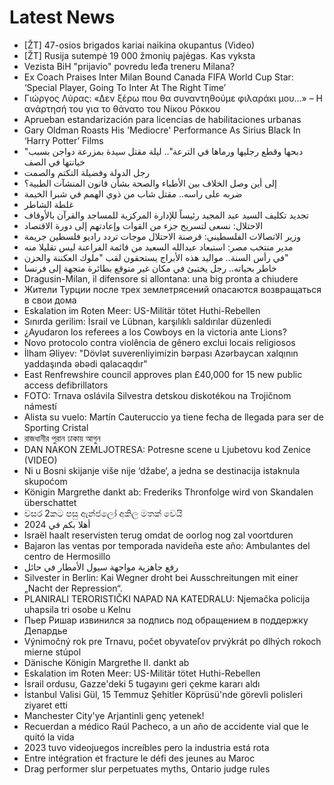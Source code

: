 # Latest News
-  [ŽT] 47-osios brigados kariai naikina okupantus (Video)
-  [ŽT] Rusija sutempė 19 000 žmonių pajėgas. Kas vyksta
-  Vezista BiH "prijavio" povredu leđa treneru Milana?
-  Ex Coach Praises Inter Milan Bound Canada FIFA World Cup Star: ‘Special Player, Going To Inter At The Right Time’
-  Γιώργος Λύρας: «Δεν ξέρω που θα συναντηθούμε φιλαράκι μου…» – Η ανάρτησή του για το θάνατο του Νίκου Ρόκκου
-  Aprueban estandarización para licencias de habilitaciones urbanas
-  Gary Oldman Roasts His 'Mediocre' Performance As Sirius Black In ‘Harry Potter’ Films
-  "دبحها وقطع رجليها ورماها في الترعة".. ليلة مقتل سيدة بمزرعة دواجن بسبب خيانتها في الصف
-  رجل الدولة وفضيلة التكتم والصمت
-  إلى أين وصل الخلاف بين الأطباء والصحة بشأن قانون المنشآت الطبية؟
-  ضربه على راسه.. مقتل شاب من ذوي الهمم في شبرا الخيمة
-  غلطة الشاطر
-  تجديد تكليف السيد عبد المجيد رئيساً للإدارة المركزية للمساجد والقرآن بالأوقاف
-  الاحتلال: نسعى لتسريح جزء من القوات وإعادتهم إلى دورة الاقتصاد
-  وزير الاتصالات الفلسطيني: قرصنة الاحتلال موجات تردد راديو فلسطين جريمة
-  مدير منتخب مصر: استبعاد عبدالله السعيد من قائمة الفراعنة ليس تقليلا منه
-  في رأس السنة.. مواليد هذه الأبراج يستحقون لقب "ملوك العكننة والحزن"
-  خاطر بحياته.. رجل يختبئ في مكان غير متوقع بطائرة متجهة إلى فرنسا
-  Dragusin-Milan, il difensore si allontana: una big pronta a chiudere
-  Жители Турции после трех землетрясений опасаются возвращаться в свои дома
-  Eskalation im Roten Meer: US-Militär tötet Huthi-Rebellen
-  Sınırda gerilim: İsrail ve Lübnan, karşılıklı saldırılar düzenledi
-  ¿Ayudaron los referees a los Cowboys en la victoria ante Lions?
-  Novo protocolo contra violência de gênero exclui locais religiosos
-  İlham Əliyev: "Dövlət suverenliyimizin bərpası Azərbaycan xalqının yaddaşında əbədi qalacaqdır"
-  East Renfrewshire council approves plan £40,000 for 15 new public access defibrillators
-  FOTO: Trnava oslávila Silvestra detskou diskotékou na Trojičnom námestí
-  Alista su vuelo: Martín Cauteruccio ya tiene fecha de llegada para ser de Sporting Cristal
-  রাজধানীর পুরান ঢাকায় আগুন
-  DAN NAKON ZEMLJOTRESA: Potresne scene u Ljubetovu kod Zenice (VIDEO)
-  Ni u Bosni skijanje više nije ‘džabe‘, a jedna se destinacija istaknula skupoćom
-  Königin Margrethe dankt ab: Frederiks Thronfolge wird von Skandalen überschattet
-  වසර 2කට පසු ඇන්ජලෝ අකිල මතක් වෙයි
-  أهلا بكم في 2024
-  Israël haalt reservisten terug omdat de oorlog nog zal voortduren
-  Bajaron las ventas por temporada navideña este año: Ambulantes del centro de Hermosillo
-  رفع جاهزية مواجهة سيول الأمطار في حائل
-  Silvester in Berlin: Kai Wegner droht bei Ausschreitungen mit einer „Nacht der Repression“.
-  PLANIRALI TERORISTIČKI NAPAD NA KATEDRALU: Njemačka policija uhapsila tri osobe u Kelnu
-  Пьер Ришар извинился за подпись под обращением в поддержку Депардье
-  Výnimočný rok pre Trnavu, počet obyvateľov prvýkrát po dlhých rokoch mierne stúpol
-  Dänische Königin Margrethe II. dankt ab
-  Eskalation im Roten Meer: US-Militär tötet Huthi-Rebellen
-  İsrail ordusu, Gazze'deki 5 tugayını geri çekme kararı aldı
-  İstanbul Valisi Gül, 15 Temmuz Şehitler Köprüsü'nde görevli polisleri ziyaret etti
-  Manchester City'ye Arjantinli genç yetenek!
-  Recuerdan a médico Raúl Pacheco, a un año de accidente vial que le quitó la vida
-  2023 tuvo videojuegos increíbles pero la industria está rota
-  Entre intégration et fracture le défi des jeunes au Maroc
-  Drag performer slur perpetuates myths, Ontario judge rules

